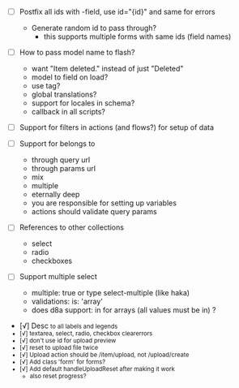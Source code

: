 - [ ] Postfix all ids with -field, use id="{id}" and same for errors
  - Generate random id to pass through?
    - this supports multiple forms with same ids (field names)

- [ ] How to pass model name to flash?
  - want "Item deleted." instead of just "Deleted"
  - model to field on load?
  - use tag?
  - global translations?
  - support for locales in schema?
  - callback in all scripts?

- [ ] Support for filters in actions (and flows?) for setup of data

- [ ] Support for belongs to
  - through query url
  - through params url
  - mix
  - multiple
  - eternally deep
  - you are responsible for setting up variables
  - actions should validate query params

- [ ] References to other collections
  - select
  - radio
  - checkboxes

- [ ] Support multiple select
  - multiple: true or type select-multiple (like haka)
  - validations: is: 'array'
  - does d8a support: in for arrays (all values must be in) ?

- [√] Desc <small> to all labels and legends
- [√] textarea, select, radio, checkbox clearerrors
- [√] don't use id for upload preview
- [√] reset to upload file twice
- [√] Upload action should be /item/upload, not /upload/create
- [√] Add class 'form' for forms?
- [√] Add default handleUploadReset after making it work
  - also reset progress?
